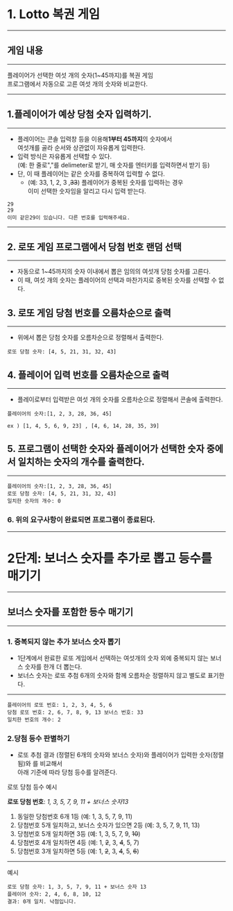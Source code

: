 # 1. Lotto 복권 게임
***
## 게임 내용
***
플레이어가 선택한 여섯 개의 숫자(1~45까지)를 복권 게임   
프로그램에서 자동으로 고른 여섯 개의 숫자와 비교한다.
***
## 1.플레이어가 예상 당첨 숫자 입력하기.
***
* 플레이어는 콘솔 입력창 등을 이용해**1부터 45까지**의 숫자에서   
  여섯개를 골라 순서와 상관없이 자유롭게 입력한다.
* 입력 방식은 자유롭게 선택할 수 있다.   
  (예: 한 줄로","를 delimeter로 받기, 매 숫자를 엔터키를 입력하면서 받기 등)
* 단, 이 때 플레이어는 같은 숫자를 중복하여 입력할 수 없다.
    * (예: 33, 1, 2, 3 ,~~33~~) 플레이어가 중복된 숫자를 입력하는 경우   
      이미 선택한 숫자임을 알리고 다시 입력 받는다.
~~~
29
29
이미 같은29이 있습니다. 다른 번호를 입력해주세요.  
~~~
***
## 2. 로또 게임 프로그램에서 당첨 번호 랜덤 선택
***
* 자동으로 1~45까지의 숫자 이내에서 뽑은 임의의 여섯개 당첨 숫자를 고른다.
* 이 때, 여섯 개의 숫자는 플레이어의 선택과 마찬가지로 중복된 숫자를 선택할 수 없다.
## 3. 로또 게임 당첨 번호를 오름차순으로 출력
***
* 위에서 뽑은 당첨 숫자를 오름차순으로 정렬해서 출력한다.
~~~
로또 당첨 숫자: [4, 5, 21, 31, 32, 43]
~~~
## 4. 플레이어 입력 번호를 오름차순으로 출력
***
* 플레이로부터 입력받은 여섯 개의 숫자를 오름차순으로 정렬해서 콘솔에 출력한다.
~~~
플레이어의 숫자:[1, 2, 3, 28, 36, 45]
~~~
    ex ) [1, 4, 5, 6, 9, 23] , [4, 6, 14, 28, 35, 39]
## 5. 프로그램이 선택한 숫자와 플레이어가 선택한 숫자 중에서 일치하는 숫자의 개수를 출력한다.
***
~~~
플레이어의 숫자:[1, 2, 3, 28, 36, 45]
로또 당첨 숫자: [4, 5, 21, 31, 32, 43]
일치한 숫자의 개수: 0
~~~
### 6. 위의 요구사항이 완료되면 프로그램이 종료된다.

***
# 2단계: 보너스 숫자를 추가로 뽑고 등수를 매기기
***
## 보너스 숫자를 포함한 등수 매기기
***
### 1. 중복되지 않는 추가 보너스 숫자 뽑기
* 1단계에서 완료한 로또 게임에서 선택하는 여섯개의 숫자 외에 중복되지 않는 보너스 숫자를 한개 더 뽑는다.
* 보너스 숫자는 로또 추첨 6개의 숫자와 함께 오름차순 정렬하지 않고 별도로 표기한다.
***

~~~
플레이어의 로또 번호: 1, 2, 3, 4, 5, 6
당첨 로또 번호: 2, 6, 7, 8, 9, 13 보너스 번호: 33
일치한 번호의 개수: 2
~~~
### 2.당첨 등수 판별하기
* 로또 추첨 결과 (정렬된 6개의 숫자와 보너스 숫자)와 플레이어가 입력한 숫자(정렬됨)와 를 비교해서   
아래 기준에 따라 당첨 등수를 알려준다.

로또 당첨 등수 예시

**로또 당첨 번호**: *1, 3, 5, 7, 9, 11 + 보너스 숫자13*   
1. 동일한 당첨번호 6개 1등 (예: 1, 3, 5, 7, 9, 11)   
2. 당첨번호 5개 일치하고, 보너스 숫자가 있으면 2등 (예: 3, 5, 7, 9, 11, 13)
3. 당첨번호 5개 일치하면 3등 (예: 1, 3, 5, 7, 9, ~~10~~)
4. 당첨번호 4개 일치하면 4등 (예: 1, ~~2~~, 3, ~~4~~, 5, 7)
5. 당첨번호 3개 일치하면 5등 (예: 1, ~~2~~, 3, ~~4~~, 5, ~~6~~)
***
예시
~~~
로또 당첨 숫자: 1, 3, 5, 7, 9, 11 + 보너스 숫자 13
플레이어 숫자: 2, 4, 6, 8, 10, 12
결과: 0개 일치. 낙첨입니다. 
~~~

